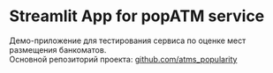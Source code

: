 # Streamlit App for popATM service
Демо-приложение для тестирования сервиса по оценке мест размещения банкоматов.  
Основной репозиторий проекта: [github.com/atms_popularity](https://github.com/yugorshkov/atms_popularity)
